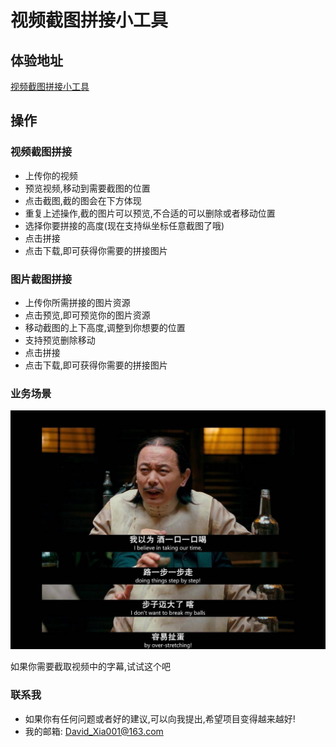 # 视频截图拼接小工具

## 体验地址

[视频截图拼接小工具](https://david-xia001.github.io/ScreenshotStitching/#/stitch)

## 操作

### 视频截图拼接
- 上传你的视频
- 预览视频,移动到需要截图的位置
- 点击截图,截的图会在下方体现
- 重复上述操作,截的图片可以预览,不合适的可以删除或者移动位置
- 选择你要拼接的高度(现在支持纵坐标任意截图了哦)
- 点击拼接
- 点击下载,即可获得你需要的拼接图片

### 图片截图拼接
- 上传你所需拼接的图片资源
- 点击预览,即可预览你的图片资源
- 移动截图的上下高度,调整到你想要的位置
- 支持预览删除移动
- 点击拼接
- 点击下载,即可获得你需要的拼接图片

### 业务场景

![image](https://github.com/David-XIa001/ScreenshotStitching/blob/main/222.jpeg)

如果你需要截取视频中的字幕,试试这个吧

### 联系我

- 如果你有任何问题或者好的建议,可以向我提出,希望项目变得越来越好!
- 我的邮箱: David_Xia001@163.com
